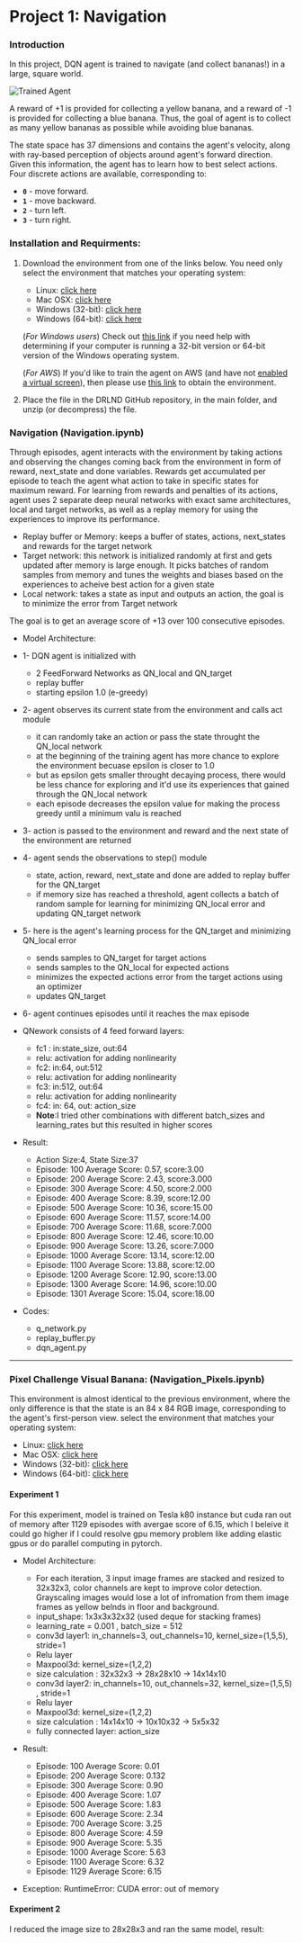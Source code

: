 [//]: # (Image References)

[image1]: https://user-images.githubusercontent.com/10624937/42135619-d90f2f28-7d12-11e8-8823-82b970a54d7e.gif "Trained Agent"

# Project 1: Navigation

### Introduction

In this project, DQN agent is trained to navigate (and collect bananas!) in a large, square world.  

![Trained Agent][image1]


A reward of +1 is provided for collecting a yellow banana, and a reward of -1 is provided for collecting a blue banana. Thus, the goal of agent is to collect as many yellow bananas as possible while avoiding blue bananas.  

The state space has 37 dimensions and contains the agent's velocity, along with ray-based perception of objects around agent's forward direction.  Given this information, the agent has to learn how to best select actions.  Four discrete actions are available, corresponding to:
- **`0`** - move forward.
- **`1`** - move backward.
- **`2`** - turn left.
- **`3`** - turn right.

### Installation and Requirments:

1. Download the environment from one of the links below.  You need only select the environment that matches your operating system:
    - Linux: [click here](https://s3-us-west-1.amazonaws.com/udacity-drlnd/P1/Banana/Banana_Linux.zip)
    - Mac OSX: [click here](https://s3-us-west-1.amazonaws.com/udacity-drlnd/P1/Banana/Banana.app.zip)
    - Windows (32-bit): [click here](https://s3-us-west-1.amazonaws.com/udacity-drlnd/P1/Banana/Banana_Windows_x86.zip)
    - Windows (64-bit): [click here](https://s3-us-west-1.amazonaws.com/udacity-drlnd/P1/Banana/Banana_Windows_x86_64.zip)
    
    (_For Windows users_) Check out [this link](https://support.microsoft.com/en-us/help/827218/how-to-determine-whether-a-computer-is-running-a-32-bit-version-or-64) if you need help with determining if your computer is running a 32-bit version or 64-bit version of the Windows operating system.

    (_For AWS_) If you'd like to train the agent on AWS (and have not [enabled a virtual screen](https://github.com/Unity-Technologies/ml-agents/blob/master/docs/Training-on-Amazon-Web-Service.md)), then please use [this link](https://s3-us-west-1.amazonaws.com/udacity-drlnd/P1/Banana/Banana_Linux_NoVis.zip) to obtain the environment.

2. Place the file in the DRLND GitHub repository, in the main folder, and unzip (or decompress) the file. 

### Navigation (Navigation.ipynb)

Through episodes, agent interacts with the environment by taking actions and observing the changes coming back from the environment in form of reward, next_state and done variables. Rewards get accumulated per episode to teach the agent what action to take in specific states for maximum reward. For learning from rewards and penalties of its actions, agent uses 2 separate deep neural networks with exact same architectures, local and target networks, as well as a replay memory for using the experiences to improve its performance.
 * Replay buffer or Memory: keeps a buffer of states, actions, next_states and rewards for the target network
 * Target network: this network is initialized randomly at first and gets updated after memory is large enough. It picks batches of random samples from memory and tunes the weights and biases based on the experiences to acheive best action for a given state
 * Local network: takes a state as input and outputs an action, the goal is to minimize the error from Target network

The goal is to get an average score of +13 over 100 consecutive episodes.

* Model Architecture: 
 * 1- DQN agent is initialized with 
   * 2 FeedForward Networks as QN_local and QN_target
   * replay buffer 
   * starting epsilon 1.0 (e-greedy)
 * 2- agent observes its current state from the environment and calls act module 
   * it can randomly take an action or pass the state throught the QN_local network
   * at the beginning of the training agent has more chance to explore the environment becuase epsilon is closer to 1.0
   * but as epsilon gets smaller throught decaying process, there would be less chance for exploring and it'd use its experiences that gained through the QN_local network 
   * each episode decreases the epsilon value for making the process greedy until a minimum valu is reached
 * 3- action is passed to the environment and reward and the next state of the environment are returned
 * 4- agent sends the observations to step() module 
   * state, action, reward, next_state and done are added to replay buffer for the QN_target
   * if memory size has reached a threshold, agent collects a batch of random sample for learning for minimizing QN_local error and updating QN_target network
 * 5- here is the agent's learning process for the QN_target and minimizing QN_local error
    * sends samples to QN_target for target actions
    * sends samples to the QN_local for expected actions
    * minimizes the expected actions error from the target actions using an optimizer
    * updates QN_target
 * 6- agent continues episodes until it reaches the max episode
 * QNework consists of 4 feed forward layers:
    * fc1 : in:state_size, out:64
    * relu: activation for adding nonlinearity
    * fc2: in:64, out:512
    * relu: activation for adding nonlinearity
    * fc3: in:512, out:64
    * relu: activation for adding nonlinearity
    * fc4: in: 64, out: action_size
    * **Note**:I tried other combinations with different batch_sizes and learning_rates but this resulted in higher scores
    
  * Result:
    * Action Size:4, State Size:37
    * Episode: 100	Average Score: 0.57, score:3.00
    * Episode: 200	Average Score: 2.43, score:3.000
    * Episode: 300	Average Score: 4.50, score:2.000
    * Episode: 400	Average Score: 8.39, score:12.00
    * Episode: 500	Average Score: 10.36, score:15.00
    * Episode: 600	Average Score: 11.57, score:14.00
    * Episode: 700	Average Score: 11.68, score:7.000
    * Episode: 800	Average Score: 12.46, score:10.00
    * Episode: 900	Average Score: 13.26, score:7.000
    * Episode: 1000	Average Score: 13.14, score:12.00
    * Episode: 1100	Average Score: 13.88, score:12.00
    * Episode: 1200	Average Score: 12.90, score:13.00
    * Episode: 1300	Average Score: 14.96, score:10.00
    * Episode: 1301	Average Score: 15.04, score:18.00
  * Codes:
    * q_network.py
    * replay_buffer.py
    * dqn_agent.py
 <hr>
 
### Pixel Challenge Visual Banana: (Navigation_Pixels.ipynb)

This environment is almost identical to the previous environment, where the only difference is that the state is an 84 x 84 RGB image, corresponding to the agent's first-person view. select the environment that matches your operating system:
- Linux: [click here](https://s3-us-west-1.amazonaws.com/udacity-drlnd/P1/Banana/VisualBanana_Linux.zip)
- Mac OSX: [click here](https://s3-us-west-1.amazonaws.com/udacity-drlnd/P1/Banana/VisualBanana.app.zip)
- Windows (32-bit): [click here](https://s3-us-west-1.amazonaws.com/udacity-drlnd/P1/Banana/VisualBanana_Windows_x86.zip)
- Windows (64-bit): [click here](https://s3-us-west-1.amazonaws.com/udacity-drlnd/P1/Banana/VisualBanana_Windows_x86_64.zip)

#### Experiment 1 

For this experiment, model is trained on Tesla k80 instance but cuda ran out of memory after 1129 episodes with avergae score of 6.15, which I beleive it could go higher if I could resolve gpu memory problem like adding elastic gpus or do parallel computing in pytorch.

* Model Architecture:
    * For each iteration, 3 input image frames are stacked and resized to 32x32x3, color channels are kept to improve color detection. Grayscaling images would lose a lot of infromation from them image frames as yellow belnds in floor and background.
    * input_shape: 1x3x3x32x32 (used deque for stacking frames)
    * learning_rate = 0.001 , batch_size = 512
    * conv3d layer1: in_channels=3, out_channels=10, kernel_size=(1,5,5), stride=1
    * Relu layer
    * Maxpool3d: kernel_size=(1,2,2)
    * size calculation : 32x32x3 -> 28x28x10 -> 14x14x10
    * conv3d layer2: in_channels=10, out_channels=32, kernel_size=(1,5,5) , stride=1
    * Relu layer
    * Maxpool3d: kernel_size=(1,2,2)
    * size calculation : 14x14x10 -> 10x10x32 -> 5x5x32
    * fully connected layer: action_size
    
* Result:
    * Episode: 100	Average Score: 0.01
    * Episode: 200	Average Score: 0.132
    * Episode: 300	Average Score: 0.90
    * Episode: 400	Average Score: 1.07
    * Episode: 500	Average Score: 1.83
    * Episode: 600	Average Score: 2.34
    * Episode: 700	Average Score: 3.25
    * Episode: 800	Average Score: 4.59
    * Episode: 900	Average Score: 5.35
    * Episode: 1000	Average Score: 5.63
    * Episode: 1100	Average Score: 6.32
    * Episode: 1129	Average Score: 6.15
    
* Exception: RuntimeError: CUDA error: out of memory

#### Experiment 2

I reduced the image size to 28x28x3 and ran the same model, result:

